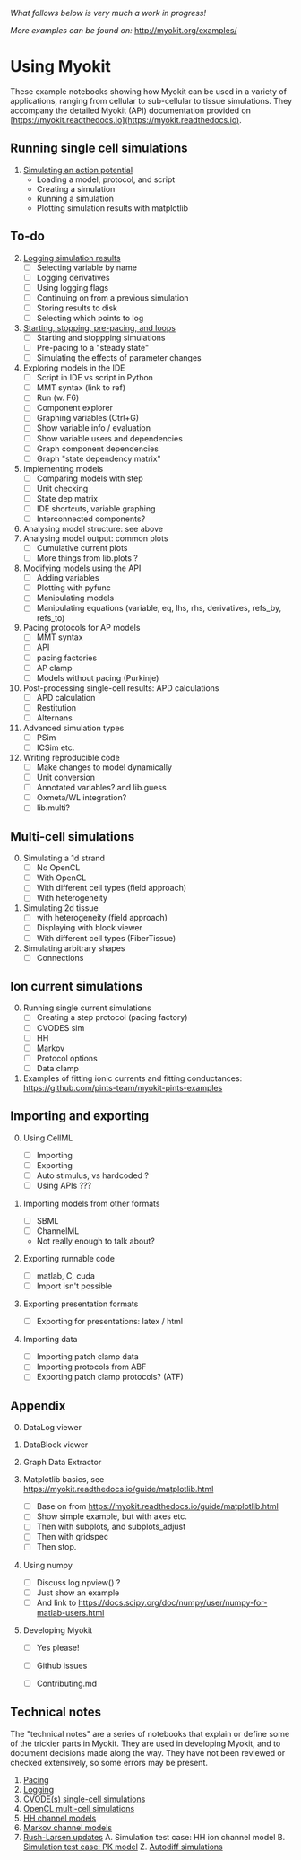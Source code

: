 *What follows below is very much a work in progress!*

*More examples can be found on:* http://myokit.org/examples/

# Using Myokit

These example notebooks showing how Myokit can be used in a variety of applications, ranging from cellular to sub-cellular to tissue simulations.
They accompany the detailed Myokit (API) documentation provided on [https://myokit.readthedocs.io](https://myokit.readthedocs.io).

## Running single cell simulations

1. [Simulating an action potential](./1-1-simulating-an-action-potential.ipynb)
    - Loading a model, protocol, and script
    - Creating a simulation
    - Running a simulation
    - Plotting simulation results with matplotlib

## To-do

2. [Logging simulation results](1-2-logging-simulation-results.ipynb)
    - [ ] Selecting variable by name
    - [ ] Logging derivatives
    - [ ] Using logging flags
    - [ ] Continuing on from a previous simulation
    - [ ] Storing results to disk
    - [ ] Selecting which points to log

3. [Starting, stopping, pre-pacing, and loops](1-3-starting-stopping.ipynb)
    - [ ] Starting and stoppping simulations
    - [ ] Pre-pacing to a "steady state"
    - [ ] Simulating the effects of parameter changes

4. Exploring models in the IDE
    - [ ] Script in IDE vs script in Python
    - [ ] MMT syntax (link to ref)
    - [ ] Run (w. F6)
    - [ ] Component explorer
    - [ ] Graphing variables (Ctrl+G)
    - [ ] Show variable info / evaluation
    - [ ] Show variable users and dependencies
    - [ ] Graph component dependencies
    - [ ] Graph "state dependency matrix"

0. Implementing models
    - [ ] Comparing models with step
    - [ ] Unit checking
    - [ ] State dep matrix
    - [ ] IDE shortcuts, variable graphing
    - [ ] Interconnected components?
0. Analysing model structure: see above
0. Analysing model output: common plots
    - [ ] Cumulative current plots
    - [ ] More things from lib.plots ?

0. Modifying models using the API
    - [ ] Adding variables
    - [ ] Plotting with pyfunc
    - [ ] Manipulating models
    - [ ] Manipulating equations (variable, eq, lhs, rhs, derivatives, refs_by, refs_to)

0. Pacing protocols for AP models
    - [ ] MMT syntax
    - [ ] API
    - [ ] pacing factories
    - [ ] AP clamp
    - [ ] Models without pacing (Purkinje)

0. Post-processing single-cell results: APD calculations
    - [ ] APD calculation
    - [ ] Restitution
    - [ ] Alternans

0. Advanced simulation types
    - [ ] PSim
    - [ ] ICSim etc.

0. Writing reproducible code
    - [ ] Make changes to model dynamically
    - [ ] Unit conversion
    - [ ] Annotated variables? and lib.guess
    - [ ] Oxmeta/WL integration?
    - [ ] lib.multi?

## Multi-cell simulations

0. Simulating a 1d strand
    - [ ] No OpenCL
    - [ ] With OpenCL
    - [ ] With different cell types (field approach)
    - [ ] With heterogeneity

0. Simulating 2d tissue
    - [ ] with heterogeneity (field approach)
    - [ ] Displaying with block viewer
    - [ ] With different cell types (FiberTissue)

0. Simulating arbitrary shapes
    - [ ] Connections

## Ion current simulations

0. Running single current simulations
    - [ ] Creating a step protocol (pacing factory)
    - [ ] CVODES sim
    - [ ] HH
    - [ ] Markov
    - [ ] Protocol options
    - [ ] Data clamp

0. Examples of fitting ionic currents and fitting conductances: https://github.com/pints-team/myokit-pints-examples

## Importing and exporting

0. Using CellML
    - [ ] Importing
    - [ ] Exporting
    - [ ] Auto stimulus, vs hardcoded ?
    - [ ] Using APIs ???

0. Importing models from other formats
    - [ ] SBML
    - [ ] ChannelML
    - Not really enough to talk about?

0. Exporting runnable code
    - [ ] matlab, C, cuda
    - [ ] Import isn't possible

0. Exporting presentation formats
    - [ ] Exporting for presentations: latex / html

0. Importing data
    - [ ] Importing patch clamp data
    - [ ] Importing protocols from ABF
    - [ ] Exporting patch clamp protocols? (ATF)

## Appendix

0. DataLog viewer

0. DataBlock viewer

0. Graph Data Extractor

0. Matplotlib basics, see https://myokit.readthedocs.io/guide/matplotlib.html
    - [ ] Base on from https://myokit.readthedocs.io/guide/matplotlib.html
    - [ ] Show simple example, but with axes etc.
    - [ ] Then with subplots, and subplots_adjust
    - [ ] Then with gridspec
    - [ ] Then stop.

0. Using numpy
    - [ ] Discuss log.npview() ?
    - [ ] Just show an example
    - [ ] And link to https://docs.scipy.org/doc/numpy/user/numpy-for-matlab-users.html

0. Developing Myokit
    - [ ] Yes please!
    - [ ] Github issues
    - [ ] Contributing.md


## Technical notes

The "technical notes" are a series of notebooks that explain or define some of the trickier parts in Myokit.
They are used in developing Myokit, and to document decisions made along the way.
They have not been reviewed or checked extensively, so some errors may be present.

1. [Pacing](t1-pacing.ipynb)
2. [Logging](t2-logging.ipynb)
3. [CVODE(s) single-cell simulations](t3-cvodes-simulation.ipynb)
4. [OpenCL multi-cell simulations](t4-opencl-simulation.ipynb)
5. [HH channel models](t5-hh-channels.ipynb)
6. [Markov channel models](t6-markov-channels.ipynb)
7. [Rush-Larsen updates](t7-rush-larsen.ipynb)
A. Simulation test case: HH ion channel model
B. [Simulation test case: PK model](tB-test-case-pk-model.ipynb)
Z. [Autodiff simulations](tZ-autodiff.ipynb)

